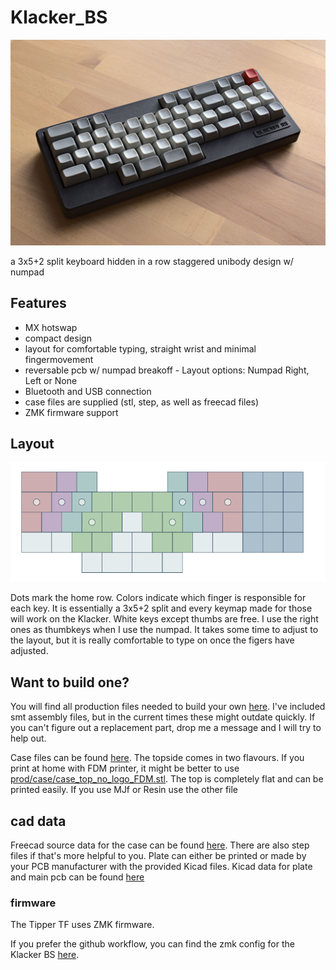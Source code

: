# Klacker_BS
![klacker front](./img/klacker_front.jpg)

a 3x5+2 split keyboard hidden in a row staggered unibody design w/ numpad

## Features

- MX hotswap
- compact design
- layout for comfortable typing, straight wrist and minimal fingermovement
- reversable pcb w/ numpad breakoff - Layout options: Numpad Right, Left or None
- Bluetooth and USB connection 
- case files are supplied (stl, step, as well as freecad files)
- ZMK firmware support

## Layout
![layout](./img/klacker_layout.png)

Dots mark the home row. Colors indicate which finger is responsible for each key. It is essentially a 3x5+2 split and every keymap made for those will work on the Klacker. White keys except thumbs are free. I use the right ones as thumbkeys when I use the numpad.
It takes some time to adjust to the layout, but it is really comfortable to type on once the figers have adjusted.

## Want to build one?
You will find all production files needed to build your own [here](./prod).
I've included smt assembly files, but in the current times these might outdate quickly. If you can't figure out a replacement part, drop me a message and I will try to help out.

Case files can be found [here](./prod/case). The topside comes in two flavours. If you print at home with FDM printer, it might be better to use [prod/case/case_top_no_logo_FDM.stl](./prod/case/case_top_no_logo_FDM.stl). The top is completely flat and can be printed easily. If you use MJf or Resin use the other file

## cad data
Freecad source data for the case can be found [here](./cad_source). There are also step files if that's more helpful to you.
Plate can either be printed or made by your PCB manufacturer with the provided Kicad files.
Kicad data for plate and main pcb can be found [here](./pcb)

### firmware 
The Tipper TF uses ZMK firmware.

If you prefer the github workflow, you can find the zmk config for the Klacker BS [here](https://github.com/weteor/Klacker_BS-Config). 


